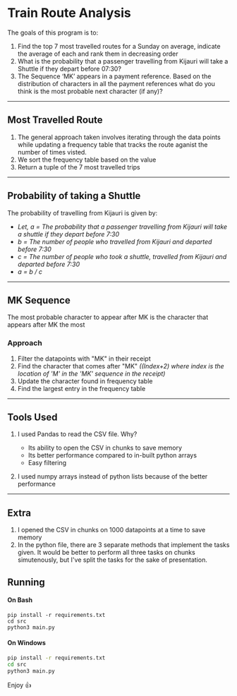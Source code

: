 # Train Route Analysis

The goals of this program is to:

1.  Find the top 7 most travelled routes for a Sunday on average, indicate the average of each and rank them in decreasing order
2.  What is the probability that a passenger travelling from Kijauri will take a Shuttle if they depart before 07:30?
3.  The Sequence ‘MK’ appears in a payment reference. Based on the distribution of characters in all the payment references what do you think is the most probable next character (if any)?

---

## Most Travelled Route

1. The general approach taken involves iterating through the data points while updating a frequency table that tracks the route aganist the number of times visted.
2. We sort the frequency table based on the value
3. Return a tuple of the 7 most travelled trips

---

## Probability of taking a Shuttle

The probability of travelling from Kijauri is given by:

- _Let, a = The probability that a passenger travelling from Kijauri will take a shuttle if they depart before 7:30_
- _b = The number of people who travelled from Kijauri and departed before 7:30_
- _c = The number of people who took a shuttle, travelled from Kijauri and departed before 7:30_
- _a = b / c_

---

## MK Sequence

The most probable character to appear after MK is the character that appears after MK the most

### Approach

1. Filter the datapoints with "MK" in their receipt
2. Find the character that comes after "MK" _((Index+2) where index is the location of 'M' in the 'MK' sequence in the receipt)_
3. Update the character found in frequency table
4. Find the largest entry in the frequency table

---

## Tools Used

1. I used Pandas to read the CSV file. Why?

   - Its ability to open the CSV in chunks to save memory
   - Its better performance compared to in-built python arrays
   - Easy filtering

2. I used numpy arrays instead of python lists because of the better performance

---

## Extra

1. I opened the CSV in chunks on 1000 datapoints at a time to save memory
2. In the python file, there are 3 separate methods that implement the tasks given. It would be better to perform all three tasks on chunks simutenously, but I've split the tasks for the sake of presentation.

## Running

#### On Bash

```console
pip install -r requirements.txt
cd src
python3 main.py
```

#### On Windows

```sh
pip install -r requirements.txt
cd src
python3 main.py
```

Enjoy 👍

